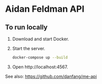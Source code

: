 # Aidan Feldman API

## To run locally

1. Download and start Docker.
1. Start the server.

   ```bash
   docker-compose up --build
   ```

1. Open http://localhost:4567.

See also: https://github.com/danfang/me-api
